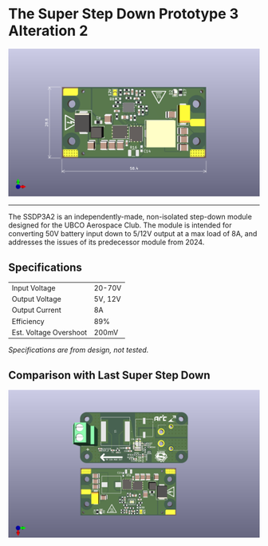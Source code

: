 # The Super Step Down Prototype 3 Alteration 2

![Top View](2025_SSDP3A2_board_top.png)

-----

The SSDP3A2 is an independently-made, non-isolated step-down module designed for the UBCO Aerospace Club. The module is intended for converting 50V battery input down to 5/12V output at a max load of 8A, and addresses the issues of its predecessor module from 2024.

## Specifications

<table><tbody>
  <tr>
    <td>Input Voltage</td>
    <td>20-70V</td>
  </tr>
  <tr>
    <td>Output Voltage</td>
    <td>5V, 12V</td>
  </tr>
  <tr>
    <td>Output Current</td>
    <td>8A</td>
  </tr>
  <tr>
    <td>Efficiency</td>
    <td>89%</td>
  </tr>
  <tr>
    <td>Est. Voltage Overshoot</td>
    <td>200mV</td>
  </tr>
</tbody>
</table>

*Specifications are from design, not tested.*

## Comparison with Last Super Step Down

![Comparison](2025_SSDP3A2_comparison.png)

